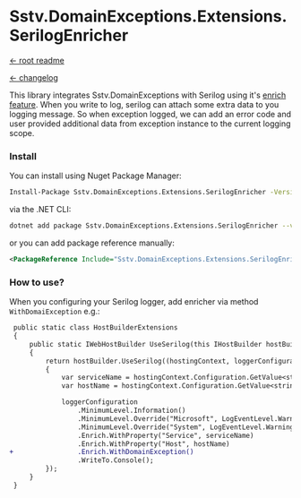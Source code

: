 Sstv.DomainExceptions.Extensions.SerilogEnricher
=============

[<- root readme](./../README.md)

[<- changelog](./CHANGELOG.md)

This library integrates Sstv.DomainExceptions with Serilog using it's [enrich feature](https://github.com/serilog/serilog/wiki/Enrichment).
When you write to log, serilog can attach some extra data to you logging message. So when exception logged, we can add an error code and user provided additional data from exception instance to the current logging scope.

### Install

You can install using Nuget Package Manager:

```bash
Install-Package Sstv.DomainExceptions.Extensions.SerilogEnricher -Version 1.0.0
```

via the .NET CLI:

```bash
dotnet add package Sstv.DomainExceptions.Extensions.SerilogEnricher --version 1.0.0
```

or you can add package reference manually:

```xml
<PackageReference Include="Sstv.DomainExceptions.Extensions.SerilogEnricher" Version="1.0.0" />
```

### How to use?

When you configuring your Serilog logger, add enricher via method `WithDomaiException` e.g.:

```diff
 public static class HostBuilderExtensions
 {
     public static IWebHostBuilder UseSerilog(this IHostBuilder hostBuilder)
     {
         return hostBuilder.UseSerilog((hostingContext, loggerConfiguration) =>
         {
             var serviceName = hostingContext.Configuration.GetValue<string>("ServiceName");
             var hostName = hostingContext.Configuration.GetValue<string>("HOSTNAME");

             loggerConfiguration
                 .MinimumLevel.Information()
                 .MinimumLevel.Override("Microsoft", LogEventLevel.Warning)
                 .MinimumLevel.Override("System", LogEventLevel.Warning)
                 .Enrich.WithProperty("Service", serviceName)
                 .Enrich.WithProperty("Host", hostName)
+                .Enrich.WithDomainException()
                 .WriteTo.Console();
         });
     }
 }
```